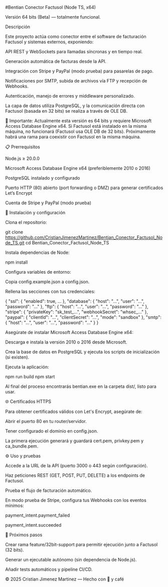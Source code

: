 #Bentian Conector Factusol (Node TS, x64)

Versión 64 bits (Beta) — totalmente funcional.

Descripción

Este proyecto actúa como conector entre el software de facturación Factusol y sistemas externos, exponiendo:

API REST y WebSockets para llamadas síncronas y en tiempo real.

Generación automática de facturas desde la API.

Integración con Stripe y PayPal (modo prueba) para pasarelas de pago.

Notificaciones por SMTP, subida de archivos vía FTP y recepción de Webhooks.

Autenticación, manejo de errores y middleware personalizado.

La capa de datos utiliza PostgreSQL, y la comunicación directa con Factusol (basada en 32 bits) se realiza a través de OLE DB.

🚧 Importante: Actualmente esta versión es 64 bits y requiere Microsoft Access Database Engine x64. Si Factusol está instalado en la misma máquina, no funcionará (Factusol usa OLE DB de 32 bits). Próximamente habrá una rama para coexistir con Factusol en la misma máquina.

📋 Prerrequisitos

Node.js ≥ 20.0.0

Microsoft Access Database Engine x64 (preferiblemente 2010 o 2016)

PostgreSQL instalado y configurado

Puerto HTTP (80) abierto (port forwarding o DMZ) para generar certificados Let’s Encrypt

Cuenta de Stripe y PayPal (modo prueba)

🔧 Instalación y configuración

Clona el repositorio:

git clone https://github.com/CristianJimenezMartinez/Bentian_Conector_Factusol_Node_TS.git
cd Bentian_Conector_Factusol_Node_TS

Instala dependencias de Node:

npm install

Configura variables de entorno:

Copia config.example.json a config.json.

Rellena las secciones con tus credenciales:

{
  "ssl": { "enabled": true, ... },
  "database": { "host": "...", "user": "...", "password": "..." },
  "ftp": { "host": "...", "user": "...", "password": "..." },
  "stripe": { "privateKey": "sk_test_...", "webhookSecret": "whsec_..." },
  "paypal": { "clientId": "...", "clientSecret": "...", "mode": "sandbox" },
  "smtp": { "host": "...", "user": "...", "password": "..." }
}

Asegúrate de instalar Microsoft Access Database Engine x64:

Descarga e instala la versión 2010 o 2016 desde Microsoft.

Crea la base de datos en PostgreSQL y ejecuta los scripts de inicialización (si existen).

Ejecuta la aplicación:

npm run build
npm start

Al final del proceso encontrarás bentian.exe en la carpeta dist/, listo para usar.

🌐 Certificados HTTPS

Para obtener certificados válidos con Let's Encrypt, asegúrate de:

Abrir el puerto 80 en tu router/servidor.

Tener configurado el dominio en config.json.

La primera ejecución generará y guardará cert.pem, privkey.pem y ca_bundle.pem.

⚙️ Uso y pruebas

Accede a la URL de la API (puerto 3000 o 443 según configuración).

Haz peticiones REST (GET, POST, PUT, DELETE) a los endpoints de Factusol.

Prueba el flujo de facturación automático.

En modo prueba de Stripe, configura tus Webhooks con los eventos mínimos:

payment_intent.payment_failed

payment_intent.succeeded

🚀 Próximos pasos

Crear rama feature/32bit-support para permitir ejecución junto a Factusol (32 bits).

Generar un ejecutable autónomo (sin dependencia de Node.js).

Añadir tests automáticos y pipeline CI/CD.

© 2025 Cristian Jimenez Martinez — Hecho con 💙 y café
